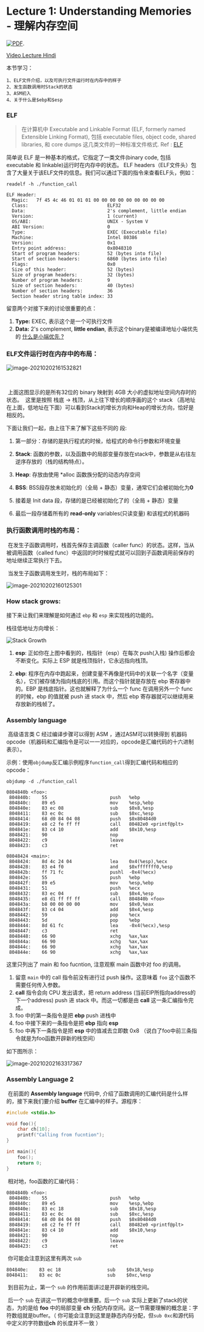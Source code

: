 # Lecture 1: Understanding Memories - 理解内存空间
[![PDF](https://img.shields.io/badge/PDF-gitprint-green.svg)](https://gitprint.com/r0hi7/BinExp/master/Lecture1/README.md).

[Video Lecture Hindi](https://www.youtube.com/watch?v=cNtbqYgOQuk&t=8s)

本节学习：
 ```
 1、ELF文件介绍，以及可执行文件运行时在内存中的样子
 2、发生函数调用时Stack的状态
 3、ASM初入
 4、关于什么是$ebp和$esp
 ```



### ELF

> 在计算机中 Executable and Linkable Format (ELF, formerly named Extensible Linking Format), 包括 executable files, object code, shared libraries, 和 core dumps 这几类文件的一种标准文件格式.
Ref : [ELF](https://en.wikipedia.org/wiki/Executable_and_Linkable_Format)

简单说 ELF 是一种基本的格式，它指定了一类文件(binary code, 包括 executable 和 linkable)运行时在内存中的状态。 ELF headers（ELF文件头）包含了大量关于该ELF文件的信息。我们可以通过下面的指令来查看ELF头，例如：

`readelf -h ./function_call`

```
ELF Header:
  Magic:   7f 45 4c 46 01 01 01 00 00 00 00 00 00 00 00 00
  Class:                             ELF32
  Data:                              2's complement, little endian
  Version:                           1 (current)
  OS/ABI:                            UNIX - System V
  ABI Version:                       0
  Type:                              EXEC (Executable file)
  Machine:                           Intel 80386
  Version:                           0x1
  Entry point address:               0x8048310
  Start of program headers:          52 (bytes into file)
  Start of section headers:          6860 (bytes into file)
  Flags:                             0x0
  Size of this header:               52 (bytes)
  Size of program headers:           32 (bytes)
  Number of program headers:         9
  Size of section headers:           40 (bytes)
  Number of section headers:         36
  Section header string table index: 33
```


留意两个对接下来的讨论很重要的点：

1. **Type:** EXEC,  表示这个是一个可执行文件
2. **Data:** 2's complement, **little endian**, 表示这个binary是被编译地址小端优先的
    [什么是小端优先 ?](https://en.wikipedia.org/wiki/Endianness)



### ELF文件运行时在内存中的布局：



![image-20210202161532821](README.assets/image-20210202161532821.png)

​	

​	上面这图显示的是所有32位的 binary 映射到 4GB 大小的虚拟地址空间内存时的状态。
​	这里是按照 栈底 -> 栈顶，从上往下增长的顺序画的这个 stack （高地址在上面，低地址在下面）可以看到Stack的增长方向和Heap的增长方向，恰好是相反的。



下面让我们一起，由上往下来了解下这些不同的 段:

1. 第一部分：存储的是执行程式的时候，给程式的命令行参数和环境变量

2. **Stack**: 函数的参数，以及函数中的局部变量存放在stack中，参数是从右往左逆序存放的（栈的结构特点）。

3. **Heap**: 存放由使用 \*alloc 函数族分配的动态内存空间

4. **BSS**: BSS段存放未初始化的（全局 + 静态）变量，通常它们会被初始化为**0**

5. 接着是 Init data 段，存储的是已经被初始化了的（全局 + 静态）变量

6. 最后一段存储着所有的 **read-only** variables(只读变量) 和该程式的机器码

   

### 执行函数调用时栈的布局：



​	在发生子函数调用时，栈首先保存主调函数（caller func）的状态。这样，当从被调用函数（called func）中返回的时时候程式就可以回到子函数调用前保存的地址继续正常执行下去。

​	当发生子函数调用发生时，栈的布局如下：

![image-20210202160125301](README.assets/image-20210202160125301.png)





### How stack grows:



接下来让我们来理解是如何通过 `ebp` 和 `esp` 来实现栈的功能的。

栈往低地址方向增长：

![Stack Growth](stack.gif)

1. **esp**: 正如你在上图中看到的，栈指针（esp）在每次 push(入栈) 操作后都会不断变化。实际上 ESP 就是栈顶指针，它永远指向栈顶。

2. **ebp**: 程序在内存中跑起来，创建变量不再像是代码中的关联一个名字（变量名），它们被存储为指向栈底的引用。而这个指针就是存放在 ebp 寄存器中的。EBP 是栈底指针。这也就解释了为什么一个 func 在调用另外一个 func 的时候，ebp 的值就被 push 进 stack 中，然后 ebp 寄存器就可以继续用来存放新的栈帧了。



### Assembly language



​	高级语言类 C 经过编译步骤可以得到 ASM ，通过ASM可以转换得到 机器码 opcode（机器码和汇编指令是可以一一对应的，opcode是汇编代码的十六进制表示）。



示例：使用`objdump`反汇编示例程序`function_call`得到汇编代码和相应的opcode：



`objdump -d ./function_call`

```assembly
0804840b <foo>:
 804840b:    55                       push   %ebp
 804840c:    89 e5                    mov    %esp,%ebp
 804840e:    83 ec 08                 sub    $0x8,%esp
 8048411:    83 ec 0c                 sub    $0xc,%esp
 8048414:    68 d0 84 04 08           push   $0x80484d0
 8048419:    e8 c2 fe ff ff           call   80482e0 <printf@plt>
 804841e:    83 c4 10                 add    $0x10,%esp
 8048421:    90                       nop
 8048422:    c9                       leave
 8048423:    c3                       ret

08048424 <main>:
 8048424:    8d 4c 24 04              lea    0x4(%esp),%ecx
 8048428:    83 e4 f0                 and    $0xfffffff0,%esp
 804842b:    ff 71 fc                 pushl  -0x4(%ecx)
 804842e:    55                       push   %ebp
 804842f:    89 e5                    mov    %esp,%ebp
 8048431:    51                       push   %ecx
 8048432:    83 ec 04                 sub    $0x4,%esp
 8048435:    e8 d1 ff ff ff           call   804840b <foo>
 804843a:    b8 00 00 00 00           mov    $0x0,%eax
 804843f:    83 c4 04                 add    $0x4,%esp
 8048442:    59                       pop    %ecx
 8048443:    5d                       pop    %ebp
 8048444:    8d 61 fc                 lea    -0x4(%ecx),%esp
 8048447:    c3                       ret
 8048448:    66 90                    xchg   %ax,%ax
 804844a:    66 90                    xchg   %ax,%ax
 804844c:    66 90                    xchg   %ax,%ax
 804844e:    66 90                    xchg   %ax,%ax
```


这里只列出了 main 和 foo fucntion, 注意观察 main 函数中对 foo 的调用。

1. 留意 `main` 中的 call 指令前没有进行过 push 操作。这意味着 `foo` 这个函数不需要任何传入参数。
2. **call** 指令会向 CPU 发出请求，把 return address (当前EIP所指向address的下一个address) push 进 stack 中。而这一切都是由 **call** 这一条汇编指令完成。
3. foo 中的第一条指令是把 **ebp** push 进栈中
4. foo 中接下来的一条指令是把 **ebp** 指向 **esp**
5. foo 中再下一条指令是把 **esp** 中的值减去立即数 0x8  （说白了foo中前三条指令就是为foo函数开辟新的栈空间）



如下图所示：

![image-20210202163317367](README.assets/image-20210202163317367.png)





### Assembly Language 2



​	在前面的 **Assembly language** 代码中, 介绍了函数调用的汇编代码是什么样的，接下来我们要介绍 **buffer** 在汇编中的样子。源程序：

```c
#include <stdio.h>

void foo(){
    char ch[10];
    printf("Calling from fucntion");
}

int main(){
    foo();
    return 0;
}
```
​	相对地，foo函数的汇编代码：
```assembly
0804840b <foo>:
 804840b:    55                       push   %ebp
 804840c:    89 e5                    mov    %esp,%ebp
 804840e:    83 ec 18                 sub    $0x18,%esp
 8048411:    83 ec 0c                 sub    $0xc,%esp
 8048414:    68 d0 84 04 08           push   $0x80484d0
 8048419:    e8 c2 fe ff ff           call   80482e0 <printf@plt>
 804841e:    83 c4 10                 add    $0x10,%esp
 8048421:    90                       nop
 8048422:    c9                       leave
 8048423:    c3                       ret
```
​	你可能会注意到这里有两次 `sub`
```assembly
804840e:    83 ec 18                 sub    $0x18,%esp
8048411:    83 ec 0c                 sub    $0xc,%esp
```

​	到目前为止，第一个 `sub` 的作用前面讲过是开辟新的栈空间。

​	后一个 `sub` 在讲这一节的概念中很重要。后一个 `sub` 实际上更新了stack的状态，为的是给 **foo** 中的局部变量 **ch** 分配内存空间。这一节需要理解的概念是：字符数组就是buffer。（ 你可能会注意到这里是静态内存分配，但`sub 0xc`和源代码中定义的字符数组**ch** 的长度并不一致 ）



